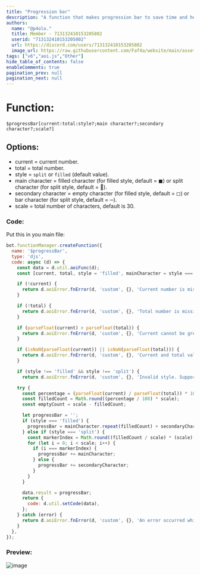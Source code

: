 ```yaml
---
title: "Progression bar"
description: "A function that makes progression bar to save time and help people who can't do basic maths"
authors:
  name: "@p4olo."
  title: Member - 713132410153205802
  userid: "713132410153205802"
  url: https://discord.com/users/713132410153205802
  image_url: https://raw.githubusercontent.com/Faf4a/website/main/assets/images/avatars/713132410153205802.png
tags: ["v6","aoi.js","Other"]
hide_table_of_contents: false
enableComments: true
pagination_prev: null
pagination_next: null
---
```


# Function:
`$progressBar[current:total:style?;main character?;secondary character?;scale?]`

## Options:
- current = current number.
- total = total number.
- style = `split` or `filled` (default value).
- main character = filled character (for filled style, default = ◼) or split character (for split style, default = 📍).
- secondary character = empty character (for filled style, default = ◻) or bar character (for split style, default = ─).
- scale = total number of characters, default is 30.

### Code:
Put this in you main file:
```js
bot.functionManager.createFunction({
  name: '$progressBar',
  type: 'djs',
  code: async (d) => {
    const data = d.util.aoiFunc(d);
    const [current, total, style = 'filled', mainCharacter = style === 'split' ? '📍' : '◼', secondaryCharacter = style === 'split' ? '─' : '◻', scale = 30] = data.inside.splits;

    if (!current) {
      return d.aoiError.fnError(d, 'custom', {}, 'Current number is missing.');
    }

    if (!total) {
      return d.aoiError.fnError(d, 'custom', {}, 'Total number is missing.');
    }

    if (parseFloat(current) > parseFloat(total)) {
      return d.aoiError.fnError(d, 'custom', {}, 'Current cannot be greater than total.');
    }

    if (isNaN(parseFloat(current)) || isNaN(parseFloat(total))) {
      return d.aoiError.fnError(d, 'custom', {}, 'Current and total values must be numbers.');
    }

    if (style !== 'filled' && style !== 'split') {
      return d.aoiError.fnError(d, 'custom', {}, 'Invalid style. Supported styles are "filled" and "split".');    }

    try {
      const percentage = (parseFloat(current) / parseFloat(total)) * 100;
      const filledCount = Math.round((percentage / 100) * scale);
      const emptyCount = scale - filledCount;

      let progressBar = '';
      if (style === 'filled') {
        progressBar = mainCharacter.repeat(filledCount) + secondaryCharacter.repeat(emptyCount);
      } else if (style === 'split') {
        const markerIndex = Math.round((filledCount / scale) * (scale) - 1);
        for (let i = 0; i < scale; i++) {
          if (i === markerIndex) {
            progressBar += mainCharacter;
          } else {
            progressBar += secondaryCharacter;
          }
        }
      }

      data.result = progressBar;
      return {
        code: d.util.setCode(data),
      };
    } catch (error) {
      return d.aoiError.fnError(d, 'custom', {}, 'An error occurred while generating the progress bar.');
    }
  },
});

```

### Preview:
![image](https://cdn.discordapp.com/attachments/1100434750558175242/1125833267199881236/image.png)
